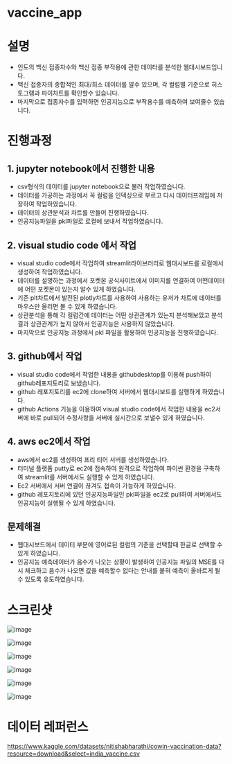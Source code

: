 # vaccine_app
# 설명
- 인도의 백신 접종자수와 백신 접종 부작용에 관한 데이터를 분석한 웹대시보드입니다.
- 백신 접종자의 종합적인 최대/최소 데이터를 알수 있으며, 각 컬럼별 기준으로 히스토그램과 파이차트를 확인할수 있습니다.
- 마지막으로 접종자수를 입력하면 인공지능으로 부작용수를 예측하여 보여줄수 있습니다.

# 진행과정

## 1. jupyter notebook에서 진행한 내용

  - csv형식의 데이터를 jupyter notebook으로 불러 작업하였습니다.
  - 데이터를 가공하는 과정에서 꼭 컬럼을 인덱싱으로 부르고 다시 데이터프레임에 저장하여 작업하였습니다.
  - 데이터의 상관분석과 차트를 만들어 진행하였습니다.
  - 인공지능파일을 pkl파일로 로컬에 보내서 작업하였습니다.

## 2. visual studio code 에서 작업

  - visual studio code에서 작업하여 streamlit라이브러리로 웹대시보드를 로컬에서 생성하여 작업하였습니다.
  - 데이터를 설명하는 과정에서 포켓몬 공식사이트에서 이미지를 연결하여 어떤데이터에 어떤 포켓몬이 있는지 알수 있게 하였습니다.
  - 기존 plt차트에서 발전된 plotly차트를 사용하여 사용하는 유저가 차트에 데이터를 마우스만 올리면 볼 수 있게 하였습니다.
  - 상관분석을 통해 각 컬럼간에 데이터는 어떤 상관관계가 있는지 분석해보았고 분석 결과 상관관계가 높지 않아서 인공지능은 사용하지 않았습니다.
  - 마지막으로 인공지능 과정에서 pkl 파일을 활용하여 인공지능을 진행하였습니다.

## 3. github에서 작업 
  
   - visual studio code에서 작업한 내용을 githubdesktop를 이용해 push하여 github레포지토리로 보냈습니다.
   - github 레포지토리를 ec2에 clone하여 서버에서 웹대시보드를 실행하게 하였습니다. 
   - github Actions 기능을 이용하여 visual studio code에서 작업한 내용을 ec2서버에 바로 pull되어 수정사항을
     서버에 실시간으로 보낼수 있게 하였습니다.


## 4. aws ec2에서 작업

  - aws에서 ec2를 생성하여 프리 티어 서버를 생성하였습니다.
  - 터미널 플랫폼 putty로 ec2에 접속하여 원격으로 작업하여 파이썬 환경을 구축하여 streamlit를 서버에서도 실행할 수 있게 하였습니다.
  - Ec2 서버에서 서버 연결이 끊겨도 접속이 가능하게 하였습니다.
  - github 레포지토리에 있던 인공지능파일인 pkl파일을 ec2로 pull하여 서버에서도 인공지능이 실행될 수 있게 하였습니다. 


## 문제해결
  - 웹대시보드에서 데이터 부분에 영어로된 컬럼의 기준을 선택할때 한글로 선택할 수 있게 하였습니다. 
  - 인공지능 예측데이터가 음수가 나오는 상황이 발생하여 인공지능 파일의 MSE를 다시 체크하고 음수가
    나오면 값을 예측할수 없다는 안내를 붙혀 예측이 올바르게 될수 있도록 유도하였습니다.


# 스크린샷

![image](https://user-images.githubusercontent.com/120348521/208614180-3b997370-ee9d-4b42-bd7c-b55e5776b2e4.png)

![image](https://user-images.githubusercontent.com/120348521/208614244-05e4851f-6327-484f-a42d-3acb292b7b52.png)

![image](https://user-images.githubusercontent.com/120348521/208614339-57ad7fa2-abb5-446b-96d8-e57c01cbce3c.png)

![image](https://user-images.githubusercontent.com/120348521/208614452-3cb12449-6943-498c-b518-69233ed43561.png)

![image](https://user-images.githubusercontent.com/120348521/208614961-6f264aad-0dbe-475d-a490-9a97ad8c2c0e.png)

![image](https://user-images.githubusercontent.com/120348521/208615121-218671c2-6d1d-4111-b8d7-0e27882ef3c7.png)


# 데이터 레퍼런스
https://www.kaggle.com/datasets/nitishabharathi/cowin-vaccination-data?resource=download&select=india_vaccine.csv
